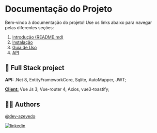 ﻿# Documentação do Projeto

Bem-vindo à documentação do projeto! Use os links abaixo para navegar pelas diferentes seções:

1. [Introdução (README.md)](README.md)
2. [Instalação](docs/INSTALL.md)
3. [Guia de Uso](docs/USAGE.md)
4. [API](docs/API.md)


## 🔋 Full Stack project

**API:** .Net 8, EntityFrameworkCore, Sqlite, AutoMapper, JWT;

[**Client:**](https://github.com/dev-azevedo/FrontSalesCrud) Vue Js 3, Vue-router 4, Axios, vue3-toastify;


## ✌🏼 Authors

[@dev-azevedo](https://github.com/dev-azevedo)

[![linkedin](https://img.shields.io/badge/linkedin-0A66C2?style=for-the-badge&logo=linkedin&logoColor=white)](https://www.linkedin.com/in/dev-azevedo/)